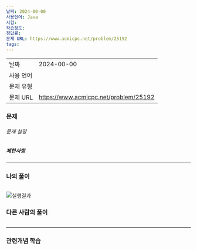 ```yaml
---
날짜: 2024-00-00
사용언어: Java
시험: 
학습정도: 
정답률: 
문제 URL: https://www.acmicpc.net/problem/25192
tags:
---
```

|        |                                       |
| ------ | ------------------------------------- |
| 날짜     | 2024-00-00                            |
| 사용 언어  |                                       |
| 문제 유형  |                                       |
| 문제 URL | https://www.acmicpc.net/problem/25192 |



### 문제

###### 문제 설명


##### 제한사항


---

### 나의 풀이

```java

```

![실행결과](/assets/CodingTest/B.png)
### 다른 사람의 풀이

```java

```

---
### 관련개념 학습
